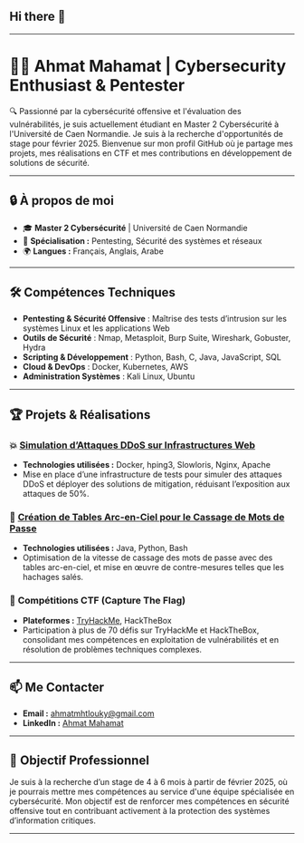 ## Hi there 👋
---

# 👨‍💻 Ahmat Mahamat | **Cybersecurity Enthusiast & Pentester**  

🔍 Passionné par la cybersécurité offensive et l'évaluation des vulnérabilités, je suis actuellement étudiant en Master 2 Cybersécurité à l'Université de Caen Normandie. Je suis à la recherche d'opportunités de stage pour février 2025. Bienvenue sur mon profil GitHub où je partage mes projets, mes réalisations en CTF et mes contributions en développement de solutions de sécurité.

---

## 🔒 **À propos de moi**  
- 🎓 **Master 2 Cybersécurité** | Université de Caen Normandie  
- 🎯 **Spécialisation :** Pentesting, Sécurité des systèmes et réseaux  
- 🌍 **Langues :** Français, Anglais, Arabe  

---

## 🛠️ **Compétences Techniques**  
- **Pentesting & Sécurité Offensive** : Maîtrise des tests d’intrusion sur les systèmes Linux et les applications Web  
- **Outils de Sécurité** : Nmap, Metasploit, Burp Suite, Wireshark, Gobuster, Hydra  
- **Scripting & Développement** : Python, Bash, C, Java, JavaScript, SQL  
- **Cloud & DevOps** : Docker, Kubernetes, AWS  
- **Administration Systèmes** : Kali Linux, Ubuntu  

---

## 🏆 **Projets & Réalisations**  

### 💥 [**Simulation d’Attaques DDoS sur Infrastructures Web**](https://github.com/Ahmat-2000/DDOS-attack-with-docker)  
- **Technologies utilisées :** Docker, hping3, Slowloris, Nginx, Apache  
- Mise en place d’une infrastructure de tests pour simuler des attaques DDoS et déployer des solutions de mitigation, réduisant l’exposition aux attaques de 50%.

### 🔑 [**Création de Tables Arc-en-Ciel pour le Cassage de Mots de Passe**](https://github.com/Ahmat-2000/Rainbow-table)  
- **Technologies utilisées :** Java, Python, Bash  
- Optimisation de la vitesse de cassage des mots de passe avec des tables arc-en-ciel, et mise en œuvre de contre-mesures telles que les hachages salés.  

### 🎯 **Compétitions CTF (Capture The Flag)**  
- **Plateformes :** [TryHackMe](https://tryhackme.com/p/Ahmat), HackTheBox  
- Participation à plus de 70 défis sur TryHackMe et HackTheBox, consolidant mes compétences en exploitation de vulnérabilités et en résolution de problèmes techniques complexes.  

---

## 📫 **Me Contacter**  
- **Email :** [ahmatmhtlouky@gmail.com](mailto:ahmatmhtlouky@gmail.com)  
- **LinkedIn :** [Ahmat Mahamat](https://www.linkedin.com/in/ahmat-mahamat)  

---

## 🎯 **Objectif Professionnel**  
Je suis à la recherche d’un stage de 4 à 6 mois à partir de février 2025, où je pourrais mettre mes compétences au service d'une équipe spécialisée en cybersécurité. Mon objectif est de renforcer mes compétences en sécurité offensive tout en contribuant activement à la protection des systèmes d’information critiques.

---
